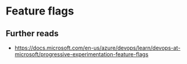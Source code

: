 # Feature flags

## Further reads

- <https://docs.microsoft.com/en-us/azure/devops/learn/devops-at-microsoft/progressive-experimentation-feature-flags>
